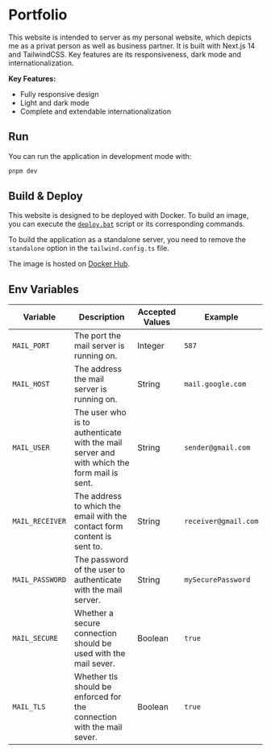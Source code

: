 # Portfolio

This website is intended to server as my personal website, which depicts
me as a privat person as well as business partner.
It is built with Next.js 14 and TailwindCSS. Key features are its
responsiveness,
dark mode and internationalization.

**Key Features:**

- Fully responsive design
- Light and dark mode
- Complete and extendable internationalization

## Run

You can run the application in development mode with:

```bash
pnpm dev
```

## Build & Deploy

This website is designed to be deployed with Docker.
To build an image, you can execute the [`deploy.bat`](deploy.bat) script or its corresponding
commands.

To build the application as a standalone server, you need to remove
the `standalone`
option in the `tailwind.config.ts` file.

The image is hosted on [Docker Hub](https://hub.docker.com/r/qetz/portfolio).

## Env Variables

| **Variable**    | **Description**                                                                            | **Accepted Values** | **Example**          |
|-----------------|--------------------------------------------------------------------------------------------|---------------------|----------------------|
| `MAIL_PORT`     | The port the mail server is running on.                                                    | Integer             | `587`                |
| `MAIL_HOST`     | The address the mail server is running on.                                                 | String              | `mail.google.com`    |
| `MAIL_USER`     | The user who is to authenticate with the mail server and with which the form mail is sent. | String              | `sender@gmail.com`   |
| `MAIL_RECEIVER` | The address to which the email with the contact form content is sent to.                   | String              | `receiver@gmail.com` |
| `MAIL_PASSWORD` | The password of the user to authenticate with the mail server.                             | String              | `mySecurePassword`   |
| `MAIL_SECURE`   | Whether a secure connection should be used with the mail sever.                            | Boolean             | `true`               |
| `MAIL_TLS`      | Whether tls should be enforced for the connection with the mail sever.                     | Boolean             | `true`               |